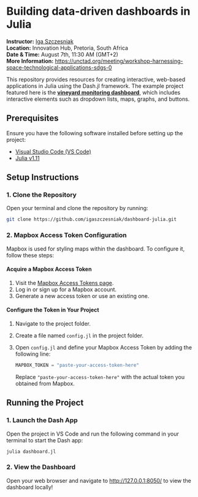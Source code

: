 # Building data-driven dashboards in Julia

**Instructor:** [Iga Szczesniak](https://igaszczesniak.github.io)  
**Location:** Innovation Hub, Pretoria, South Africa  
**Date & Time:** August 7th, 11:30 AM (GMT+2)  
**More Information:** https://unctad.org/meeting/workshop-harnessing-space-technological-applications-sdgs-0

This repository provides resources for creating interactive, web-based applications in Julia using the Dash.jl framework. The example project featured here is the [**vineyard monitoring dashboard**](https://services.aircentre.org/agrodigital/terceira/), which includes interactive elements such as dropdown lists, maps, graphs, and buttons.

## Prerequisites

Ensure you have the following software installed before setting up the project:

- [Visual Studio Code (VS Code)](https://code.visualstudio.com/download)
- [Julia v1.11](https://julialang.org/downloads/#upcoming_release)

## Setup Instructions

### 1. Clone the Repository

Open your terminal and clone the repository by running:

```bash
git clone https://github.com/igaszczesniak/dashboard-julia.git
```
### 2. Mapbox Access Token Configuration

Mapbox is used for styling maps within the dashboard. To configure it, follow these steps:

#### Acquire a Mapbox Access Token

1. Visit the [Mapbox Access Tokens page](https://account.mapbox.com/access-tokens/clv3yseh502zv2in19d765bww/).
2. Log in or sign up for a Mapbox account.
3. Generate a new access token or use an existing one.

#### Configure the Token in Your Project

1. Navigate to the project folder.
2. Create a file named `config.jl` in the project folder.
3. Open `config.jl` and define your Mapbox Access Token by adding the following line:

    ```julia
    MAPBOX_TOKEN = "paste-your-access-token-here"
    ```

    Replace `"paste-your-access-token-here"` with the actual token you obtained from Mapbox.

## Running the Project

### 1. Launch the Dash App

Open the project in VS Code and run the following command in your terminal to start the Dash app:

```julia
julia dashboard.jl
```

### 2. View the Dashboard

Open your web browser and navigate to http://127.0.0.1:8050/ to view the dashboard locally!